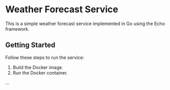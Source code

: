 # Weather Forecast Service

This is a simple weather forecast service implemented in Go using the Echo framework.

## Getting Started

Follow these steps to run the service:

1. Build the Docker image.
2. Run the Docker container.

...

